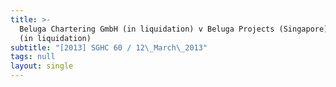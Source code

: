 ```yaml
---
title: >-
  Beluga Chartering GmbH (in liquidation) v Beluga Projects (Singapore) Pte Ltd
  (in liquidation)
subtitle: "[2013] SGHC 60 / 12\_March\_2013"
tags: null
layout: single
---
```


